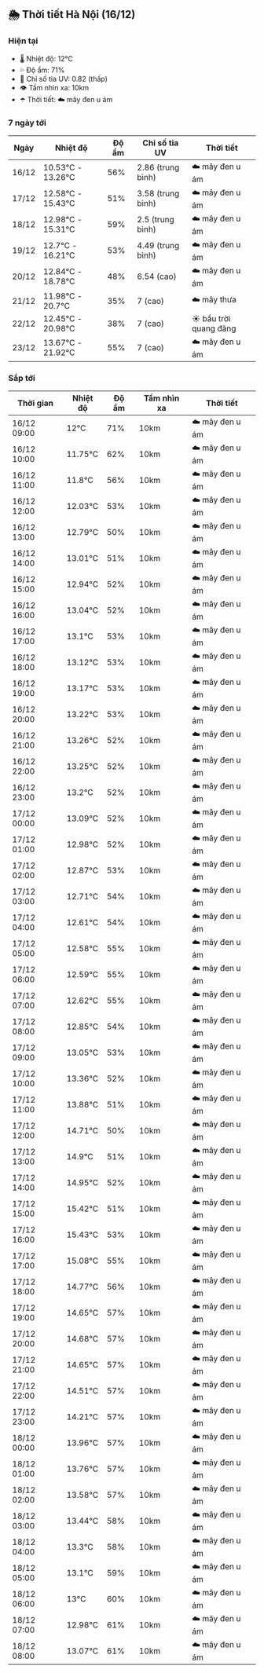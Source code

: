 ## 🌦️ Thời tiết Hà Nội (16/12)

### Hiện tại

- 🌡️ Nhiệt độ: 12℃
- 💦 Độ ẩm: 71%
- 🌟 Chỉ số tia UV: 0.82 (thấp)
- 👁️ Tầm nhìn xa: 10km
- ☂️ Thời tiết: ☁️ mây đen u ám

### 7 ngày tới

| Ngày | Nhiệt độ | Độ ẩm | Chỉ số tia UV | Thời tiết |
| --- | --- | --- | --- | --- |
| 16/12 | 10.53℃ - 13.26℃ | 56% | 2.86 (trung bình) | ☁️ mây đen u ám |
| 17/12 | 12.58℃ - 15.43℃ | 51% | 3.58 (trung bình) | ☁️ mây đen u ám |
| 18/12 | 12.98℃ - 15.31℃ | 59% | 2.5 (trung bình) | ☁️ mây đen u ám |
| 19/12 | 12.7℃ - 16.21℃ | 53% | 4.49 (trung bình) | ☁️ mây đen u ám |
| 20/12 | 12.84℃ - 18.78℃ | 48% | 6.54 (cao) | ☁️ mây đen u ám |
| 21/12 | 11.98℃ - 20.7℃ | 35% | 7 (cao) | ☁️ mây thưa |
| 22/12 | 12.45℃ - 20.98℃ | 38% | 7 (cao) | ☀️ bầu trời quang đãng |
| 23/12 | 13.67℃ - 21.92℃ | 55% | 7 (cao) | ☁️ mây đen u ám |

### Sắp tới

| Thời gian | Nhiệt độ | Độ ẩm | Tầm nhìn xa | Thời tiết |
| --- | --- | --- | --- | --- |
| 16/12 09:00 | 12℃ | 71% | 10km | ☁️ mây đen u ám |
| 16/12 10:00 | 11.75℃ | 62% | 10km | ☁️ mây đen u ám |
| 16/12 11:00 | 11.8℃ | 56% | 10km | ☁️ mây đen u ám |
| 16/12 12:00 | 12.03℃ | 53% | 10km | ☁️ mây đen u ám |
| 16/12 13:00 | 12.79℃ | 50% | 10km | ☁️ mây đen u ám |
| 16/12 14:00 | 13.01℃ | 51% | 10km | ☁️ mây đen u ám |
| 16/12 15:00 | 12.94℃ | 52% | 10km | ☁️ mây đen u ám |
| 16/12 16:00 | 13.04℃ | 52% | 10km | ☁️ mây đen u ám |
| 16/12 17:00 | 13.1℃ | 53% | 10km | ☁️ mây đen u ám |
| 16/12 18:00 | 13.12℃ | 53% | 10km | ☁️ mây đen u ám |
| 16/12 19:00 | 13.17℃ | 53% | 10km | ☁️ mây đen u ám |
| 16/12 20:00 | 13.22℃ | 53% | 10km | ☁️ mây đen u ám |
| 16/12 21:00 | 13.26℃ | 52% | 10km | ☁️ mây đen u ám |
| 16/12 22:00 | 13.25℃ | 52% | 10km | ☁️ mây đen u ám |
| 16/12 23:00 | 13.2℃ | 52% | 10km | ☁️ mây đen u ám |
| 17/12 00:00 | 13.09℃ | 52% | 10km | ☁️ mây đen u ám |
| 17/12 01:00 | 12.98℃ | 52% | 10km | ☁️ mây đen u ám |
| 17/12 02:00 | 12.87℃ | 53% | 10km | ☁️ mây đen u ám |
| 17/12 03:00 | 12.71℃ | 54% | 10km | ☁️ mây đen u ám |
| 17/12 04:00 | 12.61℃ | 54% | 10km | ☁️ mây đen u ám |
| 17/12 05:00 | 12.58℃ | 55% | 10km | ☁️ mây đen u ám |
| 17/12 06:00 | 12.59℃ | 55% | 10km | ☁️ mây đen u ám |
| 17/12 07:00 | 12.62℃ | 55% | 10km | ☁️ mây đen u ám |
| 17/12 08:00 | 12.85℃ | 54% | 10km | ☁️ mây đen u ám |
| 17/12 09:00 | 13.05℃ | 53% | 10km | ☁️ mây đen u ám |
| 17/12 10:00 | 13.36℃ | 52% | 10km | ☁️ mây đen u ám |
| 17/12 11:00 | 13.88℃ | 51% | 10km | ☁️ mây đen u ám |
| 17/12 12:00 | 14.71℃ | 50% | 10km | ☁️ mây đen u ám |
| 17/12 13:00 | 14.9℃ | 51% | 10km | ☁️ mây đen u ám |
| 17/12 14:00 | 14.95℃ | 52% | 10km | ☁️ mây đen u ám |
| 17/12 15:00 | 15.42℃ | 51% | 10km | ☁️ mây đen u ám |
| 17/12 16:00 | 15.43℃ | 53% | 10km | ☁️ mây đen u ám |
| 17/12 17:00 | 15.08℃ | 55% | 10km | ☁️ mây đen u ám |
| 17/12 18:00 | 14.77℃ | 56% | 10km | ☁️ mây đen u ám |
| 17/12 19:00 | 14.65℃ | 57% | 10km | ☁️ mây đen u ám |
| 17/12 20:00 | 14.68℃ | 57% | 10km | ☁️ mây đen u ám |
| 17/12 21:00 | 14.65℃ | 57% | 10km | ☁️ mây đen u ám |
| 17/12 22:00 | 14.51℃ | 57% | 10km | ☁️ mây đen u ám |
| 17/12 23:00 | 14.21℃ | 57% | 10km | ☁️ mây đen u ám |
| 18/12 00:00 | 13.96℃ | 57% | 10km | ☁️ mây đen u ám |
| 18/12 01:00 | 13.76℃ | 57% | 10km | ☁️ mây đen u ám |
| 18/12 02:00 | 13.58℃ | 57% | 10km | ☁️ mây đen u ám |
| 18/12 03:00 | 13.44℃ | 58% | 10km | ☁️ mây đen u ám |
| 18/12 04:00 | 13.3℃ | 58% | 10km | ☁️ mây đen u ám |
| 18/12 05:00 | 13.1℃ | 59% | 10km | ☁️ mây đen u ám |
| 18/12 06:00 | 13℃ | 60% | 10km | ☁️ mây đen u ám |
| 18/12 07:00 | 12.98℃ | 61% | 10km | ☁️ mây đen u ám |
| 18/12 08:00 | 13.07℃ | 61% | 10km | ☁️ mây đen u ám |
